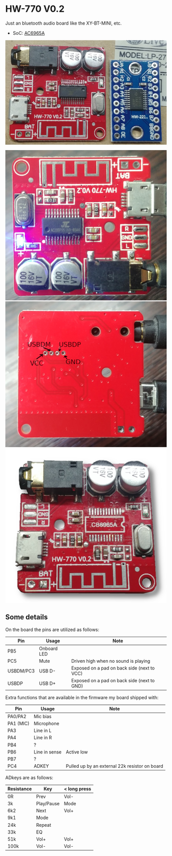 # HW-770 V0.2

Just an bluetooth audio board like the XY-BT-MINI, etc.

- SoC: [AC6965A](../../chips/br25/index.md#ac6965a)

![hw-770 and hw-221](20220707_172552.jpg)

![front side](20220707_172919.jpg)
![back side](20220707_172913.jpg)
![with the JL chip removed](cb6965a.png)

## Some details

On the board the pins are utilized as follows:

| Pin       | Usage         | Note                                        |
|-----------|---------------|---------------------------------------------|
| PB5       | Onboard LED   |                                             |
| PC5       | Mute          | Driven high when no sound is playing        |
| USBDM/PC3 | USB D-        | Exposed on a pad on back side (next to VCC) |
| USBDP     | USB D+        | Exposed on a pad on back side (next to GND) |

Extra functions that are available in the firmware my board shipped with:

| Pin       | Usage         | Note                                        |
|-----------|---------------|---------------------------------------------|
| PA0/PA2   | Mic bias      |                                             |
| PA1 (MIC) | Microphone    |                                             |
| PA3       | Line in L     |                                             |
| PA4       | Line in R     |                                             |
| PB4       | ?             |                                             |
| PB6       | Line in sense | Active low                                  |
| PB7       | ?             |                                             |
| PC4       | ADKEY         | Pulled up by an external 22k resistor on board |

ADkeys are as follows:

| Resistance | Key        | < long press |
|------------|------------|--------------|
| 0R         | Prev       | Vol-         |
| 3k         | Play/Pause | Mode         |
| 6k2        | Next       | Vol+         |
| 9k1        | Mode       |              |
| 24k        | Repeat     |              |
| 33k        | EQ         |              |
| 51k        | Vol+       | Vol+         |
| 100k       | Vol-       | Vol-         |

